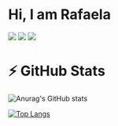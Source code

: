 # Hi, I am Rafaela




[<img src="https://img.shields.io/badge/linkedin-%230077B5.svg?&style=for-the-badge&logo=linkedin&logoColor=white" />](https://www.linkedin.com/in/rafaela-lorenzini-258598b1/) [<img src = "https://img.shields.io/badge/instagram-%23E4405F.svg?&style=for-the-badge&logo=instagram&logoColor=white">](https://www.instagram.com/rafaelalorenzini_/) [<img src = "https://img.shields.io/badge/facebook-%231877F2.svg?&style=for-the-badge&logo=facebook&logoColor=white">](https://www.facebook.com/rafaela.lorenzini)


# ⚡ GitHub Stats
![Anurag's GitHub stats](https://github-readme-stats.vercel.app/api?username=rafaelalorenzini&show_icons=true&theme=radical)

[![Top Langs](https://github-readme-stats.vercel.app/api/top-langs/?username=rafaelalorenzini&layout=compact)](https://github.com/rafaelalorenzini/github-readme-stats)
